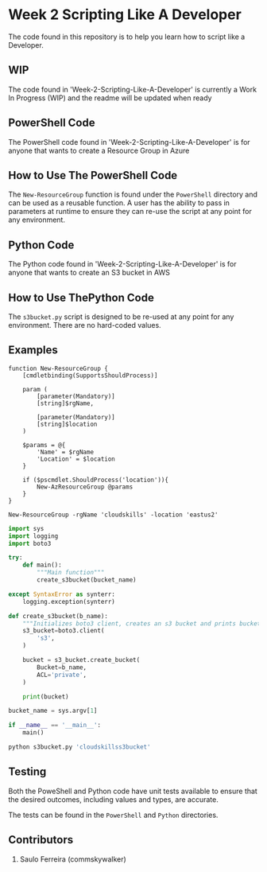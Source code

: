 # Week 2 Scripting Like A Developer

The code found in this repository is to help you learn how to script like a Developer.

## WIP
The code found in 'Week-2-Scripting-Like-A-Developer' is currently a Work In Progress (WIP) and the readme will be updated when ready

## PowerShell Code
The PowerShell code found in 'Week-2-Scripting-Like-A-Developer' is for anyone that wants to create a Resource Group in Azure

## How to Use The PowerShell Code
The `New-ResourceGroup` function is found under the `PowerShell` directory and can be used as a reusable function. A user has the ability to pass in parameters at runtime to ensure they can re-use the script at any point for any environment.

## Python Code
The Python code found in 'Week-2-Scripting-Like-A-Developer' is for anyone that wants to create an S3 bucket in AWS

## How to Use ThePython Code
The `s3bucket.py` script is designed to be re-used at any point for any environment. There are no hard-coded values.

## Examples

```Pwsh
function New-ResourceGroup {
    [cmdletbinding(SupportsShouldProcess)]
    
    param (
        [parameter(Mandatory)]
        [string]$rgName,

        [parameter(Mandatory)]
        [string]$location
    )

    $params = @{
        'Name' = $rgName
        'Location' = $location
    }

    if ($pscmdlet.ShouldProcess('location')){
        New-AzResourceGroup @params
    }
}

New-ResourceGroup -rgName 'cloudskills' -location 'eastus2'
```

```Python
import sys
import logging
import boto3

try:
    def main():
        """Main function"""
        create_s3bucket(bucket_name)

except SyntaxError as synterr:
    logging.exception(synterr)

def create_s3bucket(b_name):
    """Initializes boto3 client, creates an s3 bucket and prints bucket info"""
    s3_bucket=boto3.client(
        's3',
    )

    bucket = s3_bucket.create_bucket(
        Bucket=b_name,
        ACL='private',
    )

    print(bucket)

bucket_name = sys.argv[1]

if __name__ == '__main__':
    main()

python s3bucket.py 'cloudskillss3bucket'
```

## Testing
Both the PoweShell and Python code have unit tests available to ensure that the desired outcomes, including values and types, are accurate.

The tests can be found in the `PowerShell` and `Python` directories.

## Contributors
1. Saulo Ferreira (commskywalker)